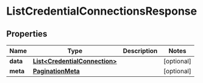 

# ListCredentialConnectionsResponse

## Properties

Name | Type | Description | Notes
------------ | ------------- | ------------- | -------------
**data** | [**List&lt;CredentialConnection&gt;**](CredentialConnection.md) |  |  [optional]
**meta** | [**PaginationMeta**](PaginationMeta.md) |  |  [optional]



